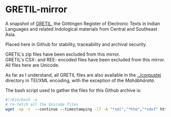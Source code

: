 # GRETIL-mirror

A snapshot of [GRETIL](http://gretil.sub.uni-goettingen.de/), the Göttingen Register of Electronic Texts in Indian Languages and related Indological materials from Central and Southeast Asia.

Placed here in Github for stability, traceability and archival security.

GRETIL's zip files have been excluded from this mirror.  
GRETIL's CSX- and REE- encoded files have been excluded from this mirror.  All files here are Unicode.

As far as I understand, all GRETIL files are also available in the [../corpustei](https://github.com/wujastyk/GRETIL-mirror/tree/main/gretil.sub.uni-goettingen.de/gretil/corpustei) directory in TEI/XML encoding, with the exception of the _Mahābhārata_.

The bash script used to gather the files for this Github archive is:
```bash
#!/bin/bash -x
# re-fetch all the Unicode files
wget -np -r  ‐‐continue ‐‐timestamping -l7 -A "*xml","*htm","*xdxf" http://gretil.sub.uni-goettingen.de/
```
